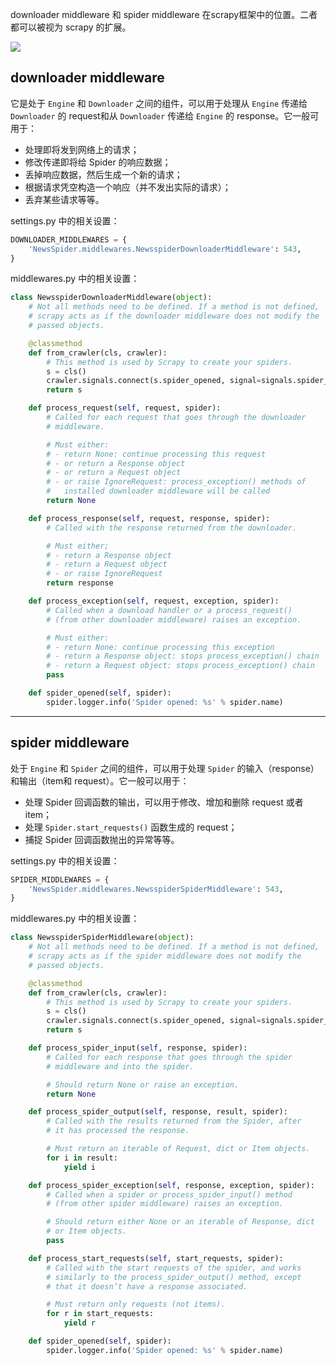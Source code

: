  downloader middleware 和 spider middleware 在scrapy框架中的位置。二者都可以被视为 scrapy 的扩展。

![](https://note-taking-1258869021.cos.ap-beijing.myqcloud.com/Web%20Spider/Scrapy%20Data%20flow.png)

## downloader middleware

它是处于 `Engine` 和 `Downloader` 之间的组件，可以用于处理从 `Engine` 传递给 `Downloader` 的 request和从 `Downloader` 传递给 `Engine` 的 response。它一般可用于：

* 处理即将发到网络上的请求；
* 修改传递即将给 Spider 的响应数据；
* 丢掉响应数据，然后生成一个新的请求；
* 根据请求凭空构造一个响应（并不发出实际的请求）；
* 丢弃某些请求等等。

settings.py 中的相关设置：

```python
DOWNLOADER_MIDDLEWARES = {
    'NewsSpider.middlewares.NewsspiderDownloaderMiddleware': 543,
}
```

middlewares.py 中的相关设置：

```python
class NewsspiderDownloaderMiddleware(object):
    # Not all methods need to be defined. If a method is not defined,
    # scrapy acts as if the downloader middleware does not modify the
    # passed objects.

    @classmethod
    def from_crawler(cls, crawler):
        # This method is used by Scrapy to create your spiders.
        s = cls()
        crawler.signals.connect(s.spider_opened, signal=signals.spider_opened)
        return s

    def process_request(self, request, spider):
        # Called for each request that goes through the downloader
        # middleware.

        # Must either:
        # - return None: continue processing this request
        # - or return a Response object
        # - or return a Request object
        # - or raise IgnoreRequest: process_exception() methods of
        #   installed downloader middleware will be called
        return None

    def process_response(self, request, response, spider):
        # Called with the response returned from the downloader.

        # Must either;
        # - return a Response object
        # - return a Request object
        # - or raise IgnoreRequest
        return response

    def process_exception(self, request, exception, spider):
        # Called when a download handler or a process_request()
        # (from other downloader middleware) raises an exception.

        # Must either:
        # - return None: continue processing this exception
        # - return a Response object: stops process_exception() chain
        # - return a Request object: stops process_exception() chain
        pass

    def spider_opened(self, spider):
        spider.logger.info('Spider opened: %s' % spider.name)

```

***

## spider middleware

处于 `Engine` 和 `Spider` 之间的组件，可以用于处理 `Spider` 的输入（response）和输出（item和 request）。它一般可以用于：

* 处理 Spider 回调函数的输出，可以用于修改、增加和删除 request  或者 item；
* 处理 `Spider.start_requests()` 函数生成的 request；
* 捕捉 Spider 回调函数抛出的异常等等。

settings.py 中的相关设置：

```python
SPIDER_MIDDLEWARES = {
    'NewsSpider.middlewares.NewsspiderSpiderMiddleware': 543,
}
```

middlewares.py 中的相关设置：

```python
class NewsspiderSpiderMiddleware(object):
    # Not all methods need to be defined. If a method is not defined,
    # scrapy acts as if the spider middleware does not modify the
    # passed objects.

    @classmethod
    def from_crawler(cls, crawler):
        # This method is used by Scrapy to create your spiders.
        s = cls()
        crawler.signals.connect(s.spider_opened, signal=signals.spider_opened)
        return s

    def process_spider_input(self, response, spider):
        # Called for each response that goes through the spider
        # middleware and into the spider.

        # Should return None or raise an exception.
        return None

    def process_spider_output(self, response, result, spider):
        # Called with the results returned from the Spider, after
        # it has processed the response.

        # Must return an iterable of Request, dict or Item objects.
        for i in result:
            yield i

    def process_spider_exception(self, response, exception, spider):
        # Called when a spider or process_spider_input() method
        # (from other spider middleware) raises an exception.

        # Should return either None or an iterable of Response, dict
        # or Item objects.
        pass

    def process_start_requests(self, start_requests, spider):
        # Called with the start requests of the spider, and works
        # similarly to the process_spider_output() method, except
        # that it doesn’t have a response associated.

        # Must return only requests (not items).
        for r in start_requests:
            yield r

    def spider_opened(self, spider):
        spider.logger.info('Spider opened: %s' % spider.name)

```

